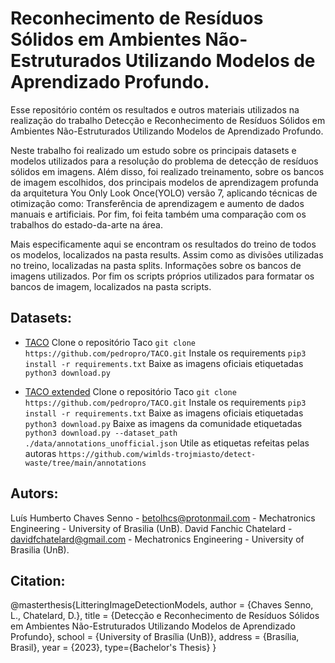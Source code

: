 # Reconhecimento de Resíduos Sólidos em Ambientes Não-Estruturados Utilizando Modelos de Aprendizado Profundo.
Esse repositório contém os resultados e outros materiais utilizados na realização do trabalho Detecção e Reconhecimento de Resíduos Sólidos em Ambientes Não-Estruturados Utilizando Modelos de Aprendizado Profundo.

Neste trabalho foi realizado um estudo sobre os principais datasets e modelos utilizados para a resolução do problema de detecção de resíduos sólidos em imagens. Além disso, foi realizado treinamento, sobre os bancos de imagem escolhidos, dos principais modelos de aprendizagem profunda da arquitetura You Only Look Once(YOLO) versão 7, aplicando técnicas de otimização como: Transferência de aprendizagem e aumento de dados manuais e artificiais. Por fim, foi feita também uma comparação com os trabalhos do estado-da-arte na área.

Mais especificamente aqui se encontram os resultados do treino de todos os modelos, localizados na pasta results. Assim como as divisões utilizadas no treino, localizadas na pasta splits. Informações sobre os bancos de imagens utilizados. Por fim os scripts próprios utilizados para formatar os bancos de imagem, localizados na pasta scripts.

## Datasets:

* [TACO](https://github.com/pedropro/TACO/tree/master)
    Clone o repositório Taco
        `git clone https://github.com/pedropro/TACO.git`
    Instale os requirements
        `pip3 install -r requirements.txt`
    Baixe as imagens oficiais etiquetadas
        `python3 download.py`

* [TACO extended](https://github.com/wimlds-trojmiasto/detect-waste/tree/main)
    Clone o repositório Taco
        `git clone https://github.com/pedropro/TACO.git`
    Instale os requirements
        `pip3 install -r requirements.txt`
    Baixe as imagens oficiais etiquetadas
        `python3 download.py`
    Baixe as imagens da comunidade etiquetadas
        `python3 download.py --dataset_path ./data/annotations_unofficial.json`
    Utile as etiquetas refeitas pelas autoras
        `https://github.com/wimlds-trojmiasto/detect-waste/tree/main/annotations`


## Autors: 

Luís Humberto Chaves Senno - betolhcs@protonmail.com - Mechatronics Engineering - University of Brasilia (UnB).
David Fanchic Chatelard - davidfchatelard@gmail.com - Mechatronics Engineering - University of Brasilia (UnB).

## Citation: 

@masterthesis{LitteringImageDetectionModels,
    author = {Chaves Senno, L., Chatelard, D.},
    title = {Detecção e Reconhecimento de Resíduos
Sólidos em Ambientes Não-Estruturados
Utilizando Modelos de Aprendizado Profundo},
    school = {University of Brasília (UnB)},
    address = {Brasília, Brasil},
    year = {2023},
    type={Bachelor's Thesis}
}
